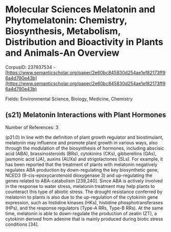 # Molecular Sciences Melatonin and Phytomelatonin: Chemistry, Biosynthesis, Metabolism, Distribution and Bioactivity in Plants and Animals-An Overview

CorpusID: 237937534 - [https://www.semanticscholar.org/paper/2e60bc845830d254ae1ef82173ff96a4d790e43b](https://www.semanticscholar.org/paper/2e60bc845830d254ae1ef82173ff96a4d790e43b)

Fields: Environmental Science, Biology, Medicine, Chemistry

## (s21) Melatonin Interactions with Plant Hormones
Number of References: 3

(p21.0) In line with the definition of plant growth regulator and biostimulant, melatonin may influence and promote plant growth in various ways, also through the modulation of the biosynthesis of hormones, including abscisic acid (ABA), brassinosteroids (BRs), cytokinins (CKs), gibberellins (GAs), jasmonic acid (JA), auxins (AUXs) and strigolactones (SLs). For example, it has been reported that the treatment of plants with melatonin negatively regulates ABA production by down-regulating the key biosynthetic gene, NCED3 (9-cis-epoxycarotenoid dioxygenase 3) and up-regulating the genes related to ABA-catabolism [239,240]. Since ABA is actively involved in the response to water stress, melatonin treatment may help plants to counteract this type of abiotic stress. The drought resistance conferred by melatonin to plants is also due to the up-regulation of the cytokinin gene expression, such as histidine kinases (HKs), histidine phosphotransferases (HPs), and the response regulators (Type-A RRs, Type-B RRs). At the same time, melatonin is able to down-regulate the production of zeatin (ZT), a cytokinin derived from adenine that is mainly produced during biotic stress conditions [34].
